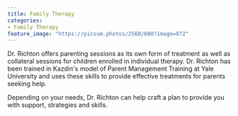 ```yaml
---
title: Family Therapy
categories:
- Family Therapy
feature_image: "https://picsum.photos/2560/600?image=872"
---
```


Dr. Richton offers parenting sessions as its own form of treatment as well as collateral sessions for children enrolled in individual therapy. Dr. Richton has been trained in Kazdin's model of Parent Management Training at Yale University and uses these skills to provide effective treatments for parents seeking help. 

Depending on your needs, Dr. Richton can help craft a plan to provide you with support, strategies and skills.  

